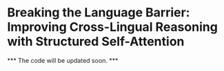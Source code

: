 # Breaking the Language Barrier: Improving Cross-Lingual Reasoning with Structured Self-Attention


 *** The code will be updated soon. ***

